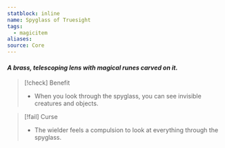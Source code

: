 ```yaml
---
statblock: inline
name: Spyglass of Truesight
tags:
  - magicitem
aliases: 
source: Core
---
```

#### *A brass, telescoping lens with magical runes carved on it.*

>[!check] Benefit
>- When you look through the spyglass, you can see invisible creatures and objects.

>[!fail] Curse
>- The wielder feels a compulsion to look at everything through the spyglass.
